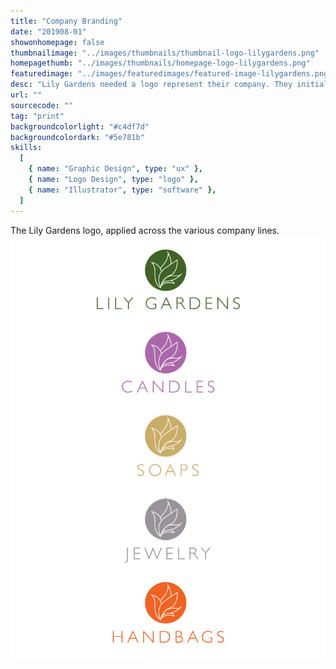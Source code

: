```yaml
---
title: "Company Branding"
date: "201908-01"
showonhomepage: false
thumbnailimage: "../images/thumbnails/thumbnail-logo-lilygardens.png"
homepagethumb: "../images/thumbnails/homepage-logo-lilygardens.png"
featuredimage: "../images/featuredimages/featured-image-lilygardens.png"
desc: "Lily Gardens needed a logo represent their company. They initially suggested a drawing of a madonna lily, but I felt that a close rendering of a lily, while visually beautiful, would not resize well. I started working by making sketches of a lily flower, then refining and simplifying until I got to a mark that i liked. This mark, a simple interpretation of a lily flower opening, would resize nicely, work in black and white or color. I chose Gill Sans Light, an elegant sans serif font, to pair with the mark. The logo was also intended for use across different lines. I came up with treatments for logo use in various products. The simple logo lends itself well to different color treatments."
url: ""
sourcecode: ""
tag: "print"
backgroundcolorlight: "#c4df7d"
backgroundcolordark: "#5e781b"
skills:
  [
    { name: "Graphic Design", type: "ux" },
    { name: "Logo Design", type: "logo" },
    { name: "Illustrator", type: "software" },
  ]
---
```


The Lily Gardens logo, applied across the various company lines.
![alt text](../images/logos/Lily-Gardens-logo-colors.png "Lily Gardens")
